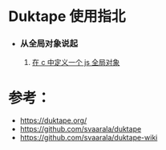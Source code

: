 # Duktape 使用指北

- ### 从全局对象说起

  1. [在 c 中定义一个 js 全局对象](globals/define_a_global_object_in_c.md)
  
  



# 参考：
* https://duktape.org/
* https://github.com/svaarala/duktape
* https://github.com/svaarala/duktape-wiki
